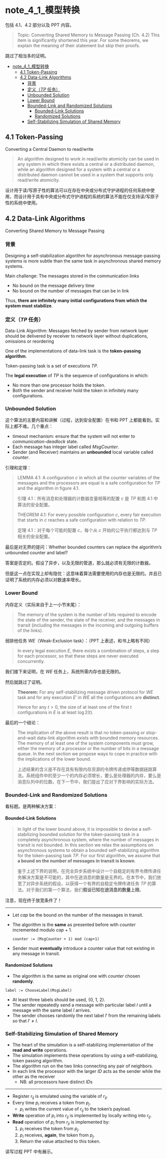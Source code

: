 # note_4_1_模型转换

包括 4.1、4.2 部分以及 PPT 内容。

> Topic: Converting Shared Memory to Message Passing (Ch. 4.2) This item is significantly shortened this year. For some theorems, we explain the meaning of their statement but skip their proofs.

跳过了相当多的证明。

<!-- TOC -->

- [note\_4\_1\_模型转换](#note_4_1_模型转换)
  - [4.1 Token-Passing](#41-token-passing)
  - [4.2 Data-Link Algorithms](#42-data-link-algorithms)
    - [背景](#背景)
    - [定义（$TP$ 任务）](#定义tp-任务)
    - [Unbounded Solution](#unbounded-solution)
    - [Lower Bound](#lower-bound)
    - [Bounded-Link and Randomized Solutions](#bounded-link-and-randomized-solutions)
      - [Bounded-Link Solutions](#bounded-link-solutions)
      - [Randomized Solutions](#randomized-solutions)
    - [Self-Stabilizing Simulation of Shared Memory](#self-stabilizing-simulation-of-shared-memory)

<!-- /TOC -->

## 4.1 Token-Passing

Converting a Central Daemon to read/write

> An algorithm designed to work in read/write atomicity can be used in any system in which there exists a central or a distributed daemon, while an algorithm designed for a system with a central or a distributed daemon cannot be used in a system that supports only read/write atomicity.

设计用于读/写原子性的算法可以在存在中央或分布式守护进程的任何系统中使用，而设计用于具有中央或分布式守护进程的系统的算法不能在仅支持读/写原子性的系统中使用。

## 4.2 Data-Link Algorithms

Converting Shared Memory to Message Passing

### 背景

Designing a self-stabilization algorithm for asynchronous message-passing systems is more subtle than the same task in asynchronous shared memory systems.

Main challenge: The messages stored in the communication links

- No bound on the message delivery time
- No bound on the number of messages that can be in link

Thus, **there are infinitely many initial configurations from which the system must stabilize**.

### 定义（$TP$ 任务）

Data-Link Algorithm: Messages fetched by sender from network layer should be delivered by receiver to network layer without duplications, omissions or reordering

One of the implementations of data-link task is the **token-passing algorithm**.

Token-passing task is a set of executions $TP$.

The **legal execution** of $TP$ is the sequence of configurations in which:

- No more than one processor holds the token.
- Both the sender and receiver hold the token in infinitely many configurations.

### Unbounded Solution

这个算法的主要内容和讲解（过程，达到安全配置）在书和 PPT 上都能看到。实际上都不难。几个重点：

- timeout mechanism: ensure that the system will not enter to *communication-deadlock* state.
- Each message has integer label called $MsgCounter$.
- Sender (and Receiver) maintains an **unbounded** local variable called $counter$.

引理和定理：

> LEMMA 4.1: A configuration $c$ in which all the counter variables of the messages and the processors are equal is a safe configuration for $TP$ and the algorithm in figure 4.1.
>
> 引理 4.1：所有消息和处理器的计数器变量相等的配置 $c$ 是 $TP$ 和图 4.1 中算法的安全配置。
>
> THEOREM 4.1: For every possible configuration $c$, every fair execution that starts in $c$ reaches a safe configuration with relation to $TP$.
>
> 定理 4.1：对于每个可能的配置 $c$，每个从 $c$ 开始的公平执行都达到与 $TP$ 相关的安全配置。

最后是对无界的提问：Whether bounded counters can replace the algorithm’s unbounded counter and label?

答案是否定的。假设了异步，以及无限的管道，那么就必须有无限的计数器。

但是这一点在实现上却有隐忧：这意味着算法需要使用的内存也是无限的。并且已证明了系统的内存必须以对数速率增长。

### Lower Bound

内存定义（实际来自于上一小节末尾）：

> The memory of the system is the number of bits required to encode the state of the sender, the state of the receiver, and the messages in transit (including the messages in the incoming and outgoing buffers of the links).

弱排他任务 $WE$（Weak-Exclusion task）：（PPT 上表述，和书上略有不同）

> In every legal execution $E$, there exists a combination of steps, a step for each processor, so that these steps are never executed concurrently.

我们接下来证明，在 $WE$ 任务上，系统所需内存也是无限的。

然后就跳过了证明。

> **Theorem:** For any self-stabilizing message driven protocol for $WE$ task and for any execution $E'$ in $WE$ all the configurations are **distinct**.
>
> Hence for any $t > 0$, the size of at least one of the first $t$ configurations in $E$ is at least $\log 2(t)$.

最后的一个结论：

> The implication of the above result is that no token-passing or stop-and-wait data-link algorithm exists with bounded memory resources. The memory of at least one of the system components must grow, either the memory of a processor or the number of bits in a message queue. In the next section we propose ways to cope in practice with the implications of the lower bound.
>
> 上述结果的含义是不存在具有有限内存资源的令牌传递或停等数据链路算法。系统组件中的至少一个的内存必须增长，要么是处理器的内存，要么是消息队列中的位数。在下一节中，我们提出了应对下界影响的实际方法。

### Bounded-Link and Randomized Solutions

看标题。是两种解决方案：

#### Bounded-Link Solutions

> In light of the lower bound above, it is impossible to devise a self-stabilizing bounded solution for the token-passing task in a completely asynchronous system, where the number of messages in transit is not bounded. In this section we relax the assumptions on asynchronous systems to obtain a bounded self-stabilizing algorithm for the token-passing task $TP$. For our first algorithm, we assume that **a bound on the number of messages in transit is known**.
>
> 鉴于上述下界的说明，在完全异步系统中设计一个自稳定的有界令牌传递任务解决方案是不可能的，其中在途消息的数量是无界的。在本节中，我们放宽了对异步系统的假设，以获得一个有界的自稳定令牌传递任务 $TP$ 的算法。对于我们的第一个算法，我们**假设已知在途消息的数量上限**。

注意，现在终于放宽条件了！

---

- Let $cap$ be the bound on the number of the messages in transit.
- The algorithm is the **same** as presented before with $counter$ incremented modulo $cap+1$.

  ```pseudocode
  counter := (MsgCounter + 1) mod (cap+1)
  ```

- Sender must **eventually** introduce a counter value that not existing in any message in transit.

#### Randomized Solutions

- The algorithm is the same as original one with $counter$ chosen **randomly**.

```pseudocode
label := ChooseLabel(MsgLabel)
```

- At least three labels should be used, {0, 1, 2}.
- The sender repeatedly send a message with particular label $l$ until a message with the same label $l$ arrives.
- The sender chooses randomly the next label $l'$ from the remaining labels so that $l' \neq l$.

### Self-Stabilizing Simulation of Shared Memory

- The heart of the simulation is a self-stabilizing implementation of the **read and write** operations.
- The simulation implements these operations by using a self-stabilizing, token passing algorithm.
- The algorithm run on the two links connecting any pair of neighbors.
- In each link the processor with the larger *ID* acts as the sender while the other as the receiver
  - NB: all processors have distinct *ID*s

---

- Register $r_{ij}$ is emulated using the variable of $r_{ij}$.
- Every time $p_i$ receives a token from $p_j$.
  - $p_i$ writes the current value of $r_{ij}$ to the token’s payload.
- **Write** operation of $p_i$ into $r_{ij}$ is implemented by locally writing into $r_{ij}$.
- **Read** operation of $p_i$ from $r_{ji}$ is implemented by:
  1. $p_i$ receives the token from $p_j$.
  2. $p_i$ receives, **again**, the token from $p_j$.
  3. Return the value attached to this token.

读写过程 PPT 中有展示。
